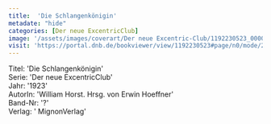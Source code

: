 ```yaml
---
title:  'Die Schlangenkönigin'
metadate: "hide"
categories: [Der neue ExcentricClub]
image: '/assets/images/coverart/Der neue Excentric-Club/1192230523_00000010.jpg'
visit: 'https://portal.dnb.de/bookviewer/view/1192230523#page/n0/mode/2up'
---
```

Titel: 'Die Schlangenkönigin' <br>
Serie: 'Der neue ExcentricClub' <br>
Jahr: '1923' <br>
AutorIn: 'William Horst. Hrsg. von Erwin Hoeffner' <br>
Band-Nr: '?' <br>
Verlag: ' MignonVerlag'